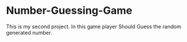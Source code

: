 # Number-Guessing-Game
This is my second project. In this game player Should Guess the random generated number.
